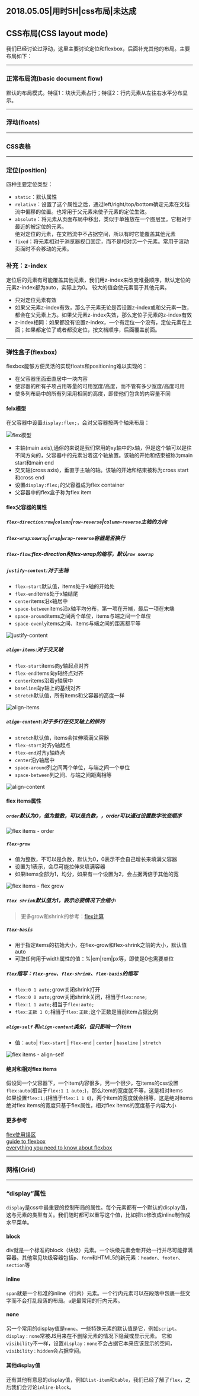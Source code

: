 2018.05.05|用时5H|css布局|未达成
-------------------------

## CSS布局(CSS layout mode)
我们已经讨论过浮动，这里主要讨论定位和flexbox，后面补充其他的布局。主要布局如下：

---
### 正常布局流(basic document flow)
默认的布局模式。特征1：块状元素占行；特征2：行内元素从左往右水平分布显示。

---
### 浮动(floats)

---
### CSS表格

---
### 定位(position)
四种主要定位类型：
- `static`：默认属性
- `relative`：设置了这个属性之后，通过left/right/top/bottom确定元素在文档流中偏移的位置。也常用于父元素来使子元素的定位生效。
- `absolute`：将元素从页面布局中移出，类似于单独放在一个图层里。它相对于最近的被定位的元素。  
  绝对定位的元素，在文档流中不占据空间，所以有时它能覆盖其他元素
- `fixed`：将元素相对于浏览器视口固定，而不是相对另一个元素。常用于滚动页面时不会移动的元素。
### 补充：z-index
定位后的元素有可能覆盖其他元素，我们用z-index来改变堆叠顺序，默认定位的元素z-index都为auto，实际上为0。
较大的值会使元素高于其他元素。
- 只对定位元素有效
- 如果父元素z-index有效，那么子元素无论是否设置z-index或和父元素一致，都会在父元素上方。如果父元素z-index失效，那么定位子元素的z-index有效
- z-index相同：如果都没有设置z-index，一个有定位一个没有，定位元素在上面；如果都定位了或者都没定位，按文档顺序，后面覆盖前面。

---
### 弹性盒子(flexbox)
flexbox能够方便灵活的实现floats和positioning难以实现的：
- 在父容器里面垂直居中一块内容
- 使容器的所有子项占用等量的可用宽度/高度，而不管有多少宽度/高度可用
- 使多列布局中的所有列采用相同的高度，即使他们包含的内容量不同
#### felx模型
在父容器中设置`display:flex;`，会对父容器按两个轴来布局：

![flex模型](https://developer.mozilla.org/files/3739/flex_terms.png)
- 主轴(main axis),通俗的来说是我们常用的xy轴中的x轴，但是这个轴可以是往不同方向的，父容器中的元素沿着这个轴放置。该轴的开始和结束被称为main start和main end
- 交叉轴(cross axis)，垂直于主轴的轴。该轴的开始和结束被称为cross start和cross end
- 设置`display:flex;`的父容器成为flex container
- 父容器中的flex盒子称为flex item
#### flex父容器的属性
##### `flex-direction`:`row`|`column`|`row-reverse`|`column-reverse`主轴的方向
##### `flex-wrap`:`nowrap`|`wrap`|`wrap-reverse`容器是否换行
##### `flex-flow`:flex-direction和flex-wrap的缩写，默认`row nowrap`
##### `justify-content`:对于主轴
- `flex-start`默认值，items处于x轴的开始处
- `flex-end`items处于x轴结尾
- `center`items沿x轴居中
- `space-between`items沿x轴平均分布，第一项在开端，最后一项在末端
- `space-around`items之间两个单位，items与端之间一个单位
- `space-evenly`items之间、items与端之间的距离都平等

![justify-content](https://cdn.css-tricks.com/wp-content/uploads/2013/04/justify-content-2.svg)
##### `align-items`:对于交叉轴
- `flex-start`items向y轴起点对齐
- `flex-end`items向y轴终点对齐
- `center`items沿着y轴居中
- `baseline`向y轴上的基线对齐
- `stretch`默认值，所有items和父容器的高度一样

![align-items](https://cdn.css-tricks.com/wp-content/uploads/2014/05/align-items.svg)
##### `align-content`:对于多行在交叉轴上的排列
- `stretch`默认值，items会拉伸填满父容器
- `flex-start`对齐y轴起点
- `flex-end`对齐y轴终点
- `center`沿y轴居中
- `space-around`列之间两个单位，与端之间一个单位
- `space-between`列之间、与端之间距离相等

![align-content](https://css-tricks.com/wp-content/uploads/2013/04/align-content.svg)
#### flex items属性
##### `order`默认为0，值为整数，可以是负数，，order可以通过设置数字改变顺序

![flex items - order](https://css-tricks.com/wp-content/uploads/2013/04/order-2.svg)
##### `flex-grow`
- 值为整数，不可以是负数，默认为0，0表示不会自己增长来填满父容器
- 设置为1表示，会尽可能拉伸来填满容器
- 如果items全部为1，均分，如果有一个设置为2，会占据两倍于其他的宽

![flex items - flex grow](https://css-tricks.com/wp-content/uploads/2014/05/flex-grow.svg)
##### `flex shrink`默认值为1，表示必要情况下会缩小
>更多grow和shrink的参考：[flex计算](https://www.w3cplus.com/css3/flexbox-adventures.html)
##### `flex-basis`
- 用于指定items的初始大小，在flex-grow和flex-shrink之前的大小，默认值auto
- 可取任何用于width属性的值：%|em|rem|px等，即使是0也需要单位

##### `flex`缩写：`flex-grow`、`flex-shrink`、`flex-basis`的缩写
- `flex:0 1 auto;`grow关闭shrink打开
- `flex:0 0 auto;`grow关闭shrink关闭，相当于`flex:none;`
- `flex:1 1 auto;`相当于`flex:auto;`
- `flex:正数 1 0;`相当于`flex:正数;`这个正数是当前item占据比例
##### `align-self` 和`align-content`类似，但只影响一个item
- 值：`auto`| `flex-start` | `flex-end` | `center` | `baseline` | `stretch`

![flex items - align-self](https://css-tricks.com/wp-content/uploads/2014/05/align-self.svg)
#### 绝对和相对flex items
假设同一个父容器下，一个item内容很多，另一个很少，在items的css设置`flex:auto`(相当于`flex:1 1 auto;`)，那么item的宽度就不等，这是相对items  
如果设置`flex:1;`(相当于`flex:1 1 0`)，两个item的宽度就会相等，这是绝对items  
绝对flex items的宽度只基于flex属性，相对flex items的宽度基于内容大小

#### 更多参考
[flex使用误区](https://medium.com/@ohansemmanuel/flexbox-is-awesome-but-its-not-welcome-here-a90601c292b6)  
[guide to flexbox](https://css-tricks.com/snippets/css/a-guide-to-flexbox/)  
[everything you need to know about flexbox](https://www.w3cplus.com/css3/understanding-flexbox-everything-you-need-to-know.html)

---
### 网格(Grid)

---
### “display”属性
`display`是css中最重要的控制布局的属性。每个元素都有一个默认的display值，这与元素的类型有关。我们随时都可以重写这个值，比如把`li`修改成inline制作成水平菜单。
#### block
div就是一个标准的block（块级）元素。一个块级元素会新开始一行并尽可能撑满容器。其他常见块级容器包括`p`、`form`和HTML5的新元素：`header`、`footer`、`section`等
#### inline
`span`就是一个标准的inline（行内）元素。一个行内元素可以在段落中包裹一些文字而不会打乱段落的布局。`a`是最常用的行内元素。
#### none
另一个常用的display值是`none`。一些特殊元素的默认值是它，例如`script`。`display：none`常被JS用来在不删除元素的情况下隐藏或显示元素。
它和`visibility`不一样，设置`display：none`不会占据它本来应该显示的空间，`visibility：hidden`会占据空间。
#### 其他display值
还有其他有意思的display值，例如`list-item`和`table`，我们已经了解了`flex`，之后我们会讨论`inline-block`。